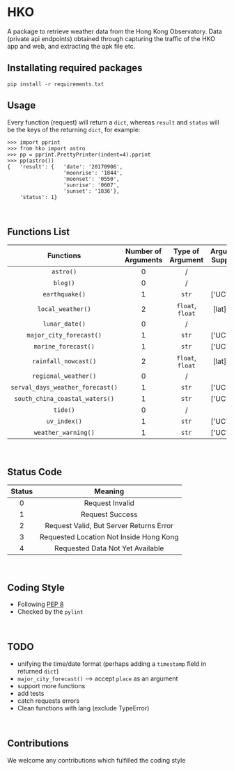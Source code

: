 # HKO
A package to retrieve weather data from the Hong Kong Observatory.
Data (private api endpoints) obtained through capturing the traffic of the HKO app and web, and extracting the apk file etc.
<br>

## Installating required packages
`pip install -r requirements.txt`
<br>

## Usage
Every function (request) will return a `dict`, whereas `result` and `status` will be the keys of the returning `dict`, for example:

    >>> import pprint
    >>> from hko import astro
    >>> pp = pprint.PrettyPrinter(indent=4).pprint
    >>> pp(astro())
    {   'result': {   'date': '20170906',
                      'moonrise': '1844',
                      'moonset': '0550',
                      'sunrise': '0607',
                      'sunset': '1836'},
        'status': 1}
<br>

## Functions List
Functions | Number of Arguments | Type of Argument | Arguments Supported | Default Arguments 
:---: | :---: | :---: | :---: | :---: 
`astro()` | 0 | / | / | / 
`blog()` | 0 | / | / | / 
`earthquake()` | 1 | `str` | ['UC', 'EN'] | 'UC'
`local_weather()` | 2 | `float`, `float` | [lat], [lng] | / 
`lunar_date()` | 0 | / | / | / 
`major_city_forecast()` | 1 | `str` | ['UC', 'EN'] | 'UC'
`marine_forecast()` | 1 | `str` | ['UC', 'EN'] | 'UC'
`rainfall_nowcast()` | 2 | `float`, `float` | [lat], [lng] | / 
`regional_weather()` | 0 | / | / | / 
`serval_days_weather_forecast()` | 1 | `str` | ['UC', 'EN'] | 'UC'
`south_china_coastal_waters()` | 1 | `str` | ['UC', 'EN'] | 'UC'
`tide()` | 0 | / | / | / 
`uv_index()` | 1 | `str` | ['UC', 'EN'] | 'UC'
`weather_warning()` | 1 | `str` | ['UC', 'EN'] | 'UC'
<br>

## Status Code
Status | Meaning
:---: | :---:
0 | Request Invalid
1 | Request Success
2 | Request Valid, But Server Returns Error
3 | Requested Location Not Inside Hong Kong
4 | Requested Data Not Yet Available
<br>

## Coding Style
- Following [PEP 8](https://www.python.org/dev/peps/pep-0008/)
- Checked by the `pylint`
<br>

## TODO
- unifying the time/date format (perhaps adding a `timestamp` field in returned `dict`)
- `major_city_forecast()` --> accept `place` as an argument
- support more functions
- add tests
- catch requests errors
- Clean functions with lang (exclude TypeError)
<br>

## Contributions
We welcome any contributions which fulfilled the coding style
